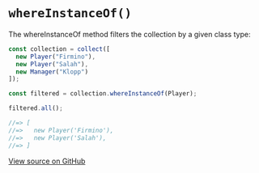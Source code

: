 # `whereInstanceOf()`

The whereInstanceOf method filters the collection by a given class type:

```js
const collection = collect([
  new Player("Firmino"),
  new Player("Salah"),
  new Manager("Klopp")
]);

const filtered = collection.whereInstanceOf(Player);

filtered.all();

//=> [
//=>   new Player('Firmino'),
//=>   new Player('Salah'),
//=> ]
```




[View source on GitHub](https://github.com/ecrmnn/collect.js/blob/master/src/methods/whereInstanceOf.js)
